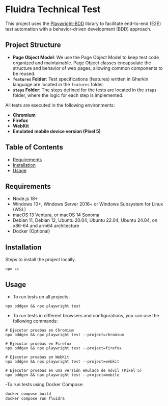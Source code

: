 # Fluidra Technical Test

This project uses the [Playwright-BDD](https://vitalets.github.io/playwright-bdd/#/) library to facilitate end-to-end (E2E) test automation with a behavior-driven development (BDD) approach.

## Project Structure

- **Page Object Model**: We use the Page Object Model to keep test code organized and maintainable. Page Object classes encapsulate the structure and behavior of web pages, allowing common components to be reused.
- **`features` Folder**: Test specifications (features) written in Gherkin language are located in the `features` folder.
- **`steps` Folder**: The steps defined for the tests are located in the `steps` folder, where the logic for each step is implemented.

All tests are executed in the following environments:

- **Chromium**
- **Firefox**
- **WebKit**
- **Emulated mobile device version (Pixel 5)**

## Table of Contents

- [Requirements](#requirements)
- [Installation](#installation)
- [Usage](#usage)

## Requirements

- Node.js 18+
- Windows 10+, Windows Server 2016+ or Windows Subsystem for Linux (WSL)
- macOS 13 Ventura, or macOS 14 Sonoma
- Debian 11, Debian 12, Ubuntu 20.04, Ubuntu 22.04, Ubuntu 24.04, on x86-64 and arm64 architecture
- Docker (Optional)

## Installation

Steps to install the project locally.

```node
npm ci
```

## Usage

- To run tests on all projects:

```node
npx bddgen && npx playwright test
```

- To run tests in different browsers and configurations, you can use the following commands:

```node
# Ejecutar pruebas en Chromium
npx bddgen && npx playwright test --project=chromium

# Ejecutar pruebas en Firefox
npx bddgen && npx playwright test --project=firefox

# Ejecutar pruebas en WebKit
npx bddgen && npx playwright test --project=webkit

# Ejecutar pruebas en una versión emulada de móvil (Pixel 5)
npx bddgen && npx playwright test --project=mobile
```

-To run tests using Docker Compose:

```bash
docker compose build
docker compose run fluidra
```
